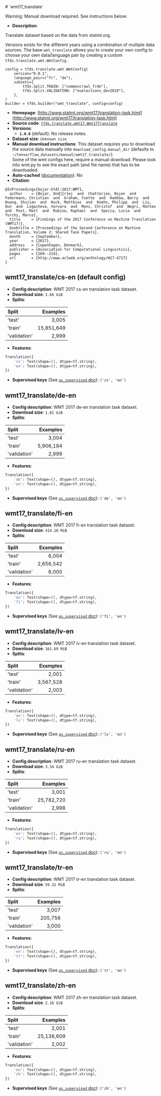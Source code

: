 <div itemscope itemtype="http://schema.org/Dataset">
  <div itemscope itemprop="includedInDataCatalog" itemtype="http://schema.org/DataCatalog">
    <meta itemprop="name" content="TensorFlow Datasets" />
  </div>
  <meta itemprop="name" content="wmt17_translate" />
  <meta itemprop="description" content="Translate dataset based on the data from statmt.org.&#10;&#10;Versions exists for the different years using a combination of multiple data&#10;sources. The base `wmt_translate` allows you to create your own config to choose&#10;your own data/language pair by creating a custom `tfds.translate.wmt.WmtConfig`.&#10;&#10;```&#10;config = tfds.translate.wmt.WmtConfig(&#10;    version=&quot;0.0.1&quot;,&#10;    language_pair=(&quot;fr&quot;, &quot;de&quot;),&#10;    subsets={&#10;        tfds.Split.TRAIN: [&quot;commoncrawl_frde&quot;],&#10;        tfds.Split.VALIDATION: [&quot;euelections_dev2019&quot;],&#10;    },&#10;)&#10;builder = tfds.builder(&quot;wmt_translate&quot;, config=config)&#10;```&#10;&#10;&#10;&#10;To use this dataset:&#10;&#10;```python&#10;import tensorflow_datasets as tfds&#10;&#10;ds = tfds.load(&#x27;wmt17_translate&#x27;, split=&#x27;train&#x27;)&#10;for ex in ds.take(4):&#10;  print(ex)&#10;```&#10;&#10;See [the guide](https://www.tensorflow.org/datasets/overview) for more&#10;informations on [tensorflow_datasets](https://www.tensorflow.org/datasets).&#10;&#10;" />
  <meta itemprop="url" content="https://www.tensorflow.org/datasets/catalog/wmt17_translate" />
  <meta itemprop="sameAs" content="http://www.statmt.org/wmt17/translation-task.html" />
  <meta itemprop="citation" content="&#10;@InProceedings{bojar-EtAl:2017:WMT1,&#10;  author    = {Bojar, Ond{r}ej  and  Chatterjee, Rajen  and  Federmann, Christian  and  Graham, Yvette  and  Haddow, Barry  and  Huang, Shujian  and  Huck, Matthias  and  Koehn, Philipp  and  Liu, Qun  and  Logacheva, Varvara  and  Monz, Christof  and  Negri, Matteo  and  Post, Matt  and  Rubino, Raphael  and  Specia, Lucia  and  Turchi, Marco},&#10;  title     = {Findings of the 2017 Conference on Machine Translation (WMT17)},&#10;  booktitle = {Proceedings of the Second Conference on Machine Translation, Volume 2: Shared Task Papers},&#10;  month     = {September},&#10;  year      = {2017},&#10;  address   = {Copenhagen, Denmark},&#10;  publisher = {Association for Computational Linguistics},&#10;  pages     = {169--214},&#10;  url       = {http://www.aclweb.org/anthology/W17-4717}&#10;}&#10;" />
</div>
# `wmt17_translate`

Warning: Manual download required. See instructions below.

*   **Description**:

Translate dataset based on the data from statmt.org.

Versions exists for the different years using a combination of multiple data
sources. The base `wmt_translate` allows you to create your own config to choose
your own data/language pair by creating a custom `tfds.translate.wmt.WmtConfig`.

```
config = tfds.translate.wmt.WmtConfig(
    version="0.0.1",
    language_pair=("fr", "de"),
    subsets={
        tfds.Split.TRAIN: ["commoncrawl_frde"],
        tfds.Split.VALIDATION: ["euelections_dev2019"],
    },
)
builder = tfds.builder("wmt_translate", config=config)
```

*   **Homepage**:
    [http://www.statmt.org/wmt17/translation-task.html](http://www.statmt.org/wmt17/translation-task.html)
*   **Source code**:
    [`tfds.translate.wmt17.Wmt17Translate`](https://github.com/tensorflow/datasets/tree/master/tensorflow_datasets/translate/wmt17.py)
*   **Versions**:
    *   **`1.0.0`** (default): No release notes.
*   **Dataset size**: `Unknown size`
*   **Manual download instructions**: This dataset requires you to download the
    source data manually into `download_config.manual_dir`
    (defaults to `~/tensorflow_datasets/manual/wmt17_translate/`):<br/>
    Some of the wmt configs here, require a manual download.
    Please look into wmt.py to see the exact path (and file name) that has to
    be downloaded.
*   **Auto-cached**
    ([documentation](https://www.tensorflow.org/datasets/performances#auto-caching)):
    No
*   **Citation**:

```
@InProceedings{bojar-EtAl:2017:WMT1,
  author    = {Bojar, Ond{r}ej  and  Chatterjee, Rajen  and  Federmann, Christian  and  Graham, Yvette  and  Haddow, Barry  and  Huang, Shujian  and  Huck, Matthias  and  Koehn, Philipp  and  Liu, Qun  and  Logacheva, Varvara  and  Monz, Christof  and  Negri, Matteo  and  Post, Matt  and  Rubino, Raphael  and  Specia, Lucia  and  Turchi, Marco},
  title     = {Findings of the 2017 Conference on Machine Translation (WMT17)},
  booktitle = {Proceedings of the Second Conference on Machine Translation, Volume 2: Shared Task Papers},
  month     = {September},
  year      = {2017},
  address   = {Copenhagen, Denmark},
  publisher = {Association for Computational Linguistics},
  pages     = {169--214},
  url       = {http://www.aclweb.org/anthology/W17-4717}
}
```

## wmt17_translate/cs-en (default config)

*   **Config description**: WMT 2017 cs-en translation task dataset.
*   **Download size**: `1.66 GiB`
*   **Splits**:

Split        | Examples
:----------- | ---------:
'test'       | 3,005
'train'      | 15,851,649
'validation' | 2,999

*   **Features**:

```python
Translation({
    'cs': Text(shape=(), dtype=tf.string),
    'en': Text(shape=(), dtype=tf.string),
})
```

*   **Supervised keys** (See
    [`as_supervised` doc](https://www.tensorflow.org/datasets/api_docs/python/tfds/load#args)):
    `('cs', 'en')`

## wmt17_translate/de-en

*   **Config description**: WMT 2017 de-en translation task dataset.
*   **Download size**: `1.81 GiB`
*   **Splits**:

Split        | Examples
:----------- | --------:
'test'       | 3,004
'train'      | 5,906,184
'validation' | 2,999

*   **Features**:

```python
Translation({
    'de': Text(shape=(), dtype=tf.string),
    'en': Text(shape=(), dtype=tf.string),
})
```

*   **Supervised keys** (See
    [`as_supervised` doc](https://www.tensorflow.org/datasets/api_docs/python/tfds/load#args)):
    `('de', 'en')`

## wmt17_translate/fi-en

*   **Config description**: WMT 2017 fi-en translation task dataset.
*   **Download size**: `414.10 MiB`
*   **Splits**:

Split        | Examples
:----------- | --------:
'test'       | 6,004
'train'      | 2,656,542
'validation' | 6,000

*   **Features**:

```python
Translation({
    'en': Text(shape=(), dtype=tf.string),
    'fi': Text(shape=(), dtype=tf.string),
})
```

*   **Supervised keys** (See
    [`as_supervised` doc](https://www.tensorflow.org/datasets/api_docs/python/tfds/load#args)):
    `('fi', 'en')`

## wmt17_translate/lv-en

*   **Config description**: WMT 2017 lv-en translation task dataset.
*   **Download size**: `161.69 MiB`
*   **Splits**:

Split        | Examples
:----------- | --------:
'test'       | 2,001
'train'      | 3,567,528
'validation' | 2,003

*   **Features**:

```python
Translation({
    'en': Text(shape=(), dtype=tf.string),
    'lv': Text(shape=(), dtype=tf.string),
})
```

*   **Supervised keys** (See
    [`as_supervised` doc](https://www.tensorflow.org/datasets/api_docs/python/tfds/load#args)):
    `('lv', 'en')`

## wmt17_translate/ru-en

*   **Config description**: WMT 2017 ru-en translation task dataset.
*   **Download size**: `3.34 GiB`
*   **Splits**:

Split        | Examples
:----------- | ---------:
'test'       | 3,001
'train'      | 25,782,720
'validation' | 2,998

*   **Features**:

```python
Translation({
    'en': Text(shape=(), dtype=tf.string),
    'ru': Text(shape=(), dtype=tf.string),
})
```

*   **Supervised keys** (See
    [`as_supervised` doc](https://www.tensorflow.org/datasets/api_docs/python/tfds/load#args)):
    `('ru', 'en')`

## wmt17_translate/tr-en

*   **Config description**: WMT 2017 tr-en translation task dataset.
*   **Download size**: `59.32 MiB`
*   **Splits**:

Split        | Examples
:----------- | -------:
'test'       | 3,007
'train'      | 205,756
'validation' | 3,000

*   **Features**:

```python
Translation({
    'en': Text(shape=(), dtype=tf.string),
    'tr': Text(shape=(), dtype=tf.string),
})
```

*   **Supervised keys** (See
    [`as_supervised` doc](https://www.tensorflow.org/datasets/api_docs/python/tfds/load#args)):
    `('tr', 'en')`

## wmt17_translate/zh-en

*   **Config description**: WMT 2017 zh-en translation task dataset.
*   **Download size**: `2.16 GiB`
*   **Splits**:

Split        | Examples
:----------- | ---------:
'test'       | 2,001
'train'      | 25,136,609
'validation' | 2,002

*   **Features**:

```python
Translation({
    'en': Text(shape=(), dtype=tf.string),
    'zh': Text(shape=(), dtype=tf.string),
})
```

*   **Supervised keys** (See
    [`as_supervised` doc](https://www.tensorflow.org/datasets/api_docs/python/tfds/load#args)):
    `('zh', 'en')`
